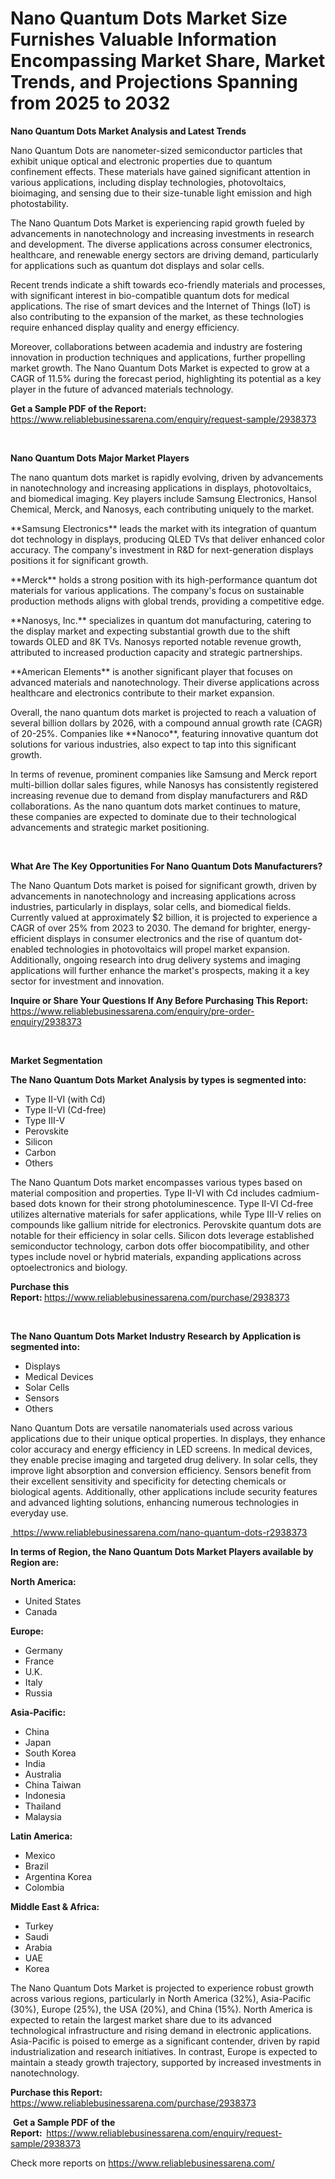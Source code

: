 <p><h1>Nano Quantum Dots Market Size Furnishes Valuable Information Encompassing Market Share, Market Trends, and Projections Spanning from 2025 to 2032</h1></p><p><strong>Nano Quantum Dots Market Analysis and Latest Trends</strong></p>
<p><p>Nano Quantum Dots are nanometer-sized semiconductor particles that exhibit unique optical and electronic properties due to quantum confinement effects. These materials have gained significant attention in various applications, including display technologies, photovoltaics, bioimaging, and sensing due to their size-tunable light emission and high photostability.</p><p>The Nano Quantum Dots Market is experiencing rapid growth fueled by advancements in nanotechnology and increasing investments in research and development. The diverse applications across consumer electronics, healthcare, and renewable energy sectors are driving demand, particularly for applications such as quantum dot displays and solar cells.</p><p>Recent trends indicate a shift towards eco-friendly materials and processes, with significant interest in bio-compatible quantum dots for medical applications. The rise of smart devices and the Internet of Things (IoT) is also contributing to the expansion of the market, as these technologies require enhanced display quality and energy efficiency. </p><p>Moreover, collaborations between academia and industry are fostering innovation in production techniques and applications, further propelling market growth. The Nano Quantum Dots Market is expected to grow at a CAGR of 11.5% during the forecast period, highlighting its potential as a key player in the future of advanced materials technology.</p></p>
<p><strong>Get a Sample PDF of the Report:&nbsp;</strong> <a href="https://www.reliablebusinessarena.com/enquiry/request-sample/2938373?utm_campaign=3510&utm_medium=2&utm_source=Github&utm_content=ia&utm_term=15032025&utm_id=nano-quantum-dots">https://www.reliablebusinessarena.com/enquiry/request-sample/2938373</a></p>
<p>&nbsp;</p>
<p><strong>Nano Quantum Dots Major Market Players</strong></p>
<p><p>The nano quantum dots market is rapidly evolving, driven by advancements in nanotechnology and increasing applications in displays, photovoltaics, and biomedical imaging. Key players include Samsung Electronics, Hansol Chemical, Merck, and Nanosys, each contributing uniquely to the market.</p><p>**Samsung Electronics** leads the market with its integration of quantum dot technology in displays, producing QLED TVs that deliver enhanced color accuracy. The company's investment in R&D for next-generation displays positions it for significant growth.</p><p>**Merck** holds a strong position with its high-performance quantum dot materials for various applications. The company's focus on sustainable production methods aligns with global trends, providing a competitive edge.</p><p>**Nanosys, Inc.** specializes in quantum dot manufacturing, catering to the display market and expecting substantial growth due to the shift towards OLED and 8K TVs. Nanosys reported notable revenue growth, attributed to increased production capacity and strategic partnerships.</p><p>**American Elements** is another significant player that focuses on advanced materials and nanotechnology. Their diverse applications across healthcare and electronics contribute to their market expansion. </p><p>Overall, the nano quantum dots market is projected to reach a valuation of several billion dollars by 2026, with a compound annual growth rate (CAGR) of 20-25%. Companies like **Nanoco**, featuring innovative quantum dot solutions for various industries, also expect to tap into this significant growth.</p><p>In terms of revenue, prominent companies like Samsung and Merck report multi-billion dollar sales figures, while Nanosys has consistently registered increasing revenue due to demand from display manufacturers and R&D collaborations. As the nano quantum dots market continues to mature, these companies are expected to dominate due to their technological advancements and strategic market positioning.</p></p>
<p>&nbsp;</p>
<p><strong>What Are The Key Opportunities For Nano Quantum Dots Manufacturers?</strong></p>
<p><p>The Nano Quantum Dots market is poised for significant growth, driven by advancements in nanotechnology and increasing applications across industries, particularly in displays, solar cells, and biomedical fields. Currently valued at approximately $2 billion, it is projected to experience a CAGR of over 25% from 2023 to 2030. The demand for brighter, energy-efficient displays in consumer electronics and the rise of quantum dot-enabled technologies in photovoltaics will propel market expansion. Additionally, ongoing research into drug delivery systems and imaging applications will further enhance the market's prospects, making it a key sector for investment and innovation.</p></p>
<p><strong>Inquire or Share Your Questions If Any Before Purchasing This Report:</strong> <a href="https://www.reliablebusinessarena.com/enquiry/pre-order-enquiry/2938373?utm_campaign=3510&utm_medium=2&utm_source=Github&utm_content=ia&utm_term=15032025&utm_id=nano-quantum-dots">https://www.reliablebusinessarena.com/enquiry/pre-order-enquiry/2938373</a></p>
<p>&nbsp;</p>
<p><strong>Market Segmentation</strong></p>
<p><strong>The Nano Quantum Dots Market Analysis by types is segmented into:</strong></p>
<p><ul><li>Type II-VI (with Cd)</li><li>Type II-VI (Cd-free)</li><li>Type III-V</li><li>Perovskite</li><li>Silicon</li><li>Carbon</li><li>Others</li></ul></p>
<p><p>The Nano Quantum Dots market encompasses various types based on material composition and properties. Type II-VI with Cd includes cadmium-based dots known for their strong photoluminescence. Type II-VI Cd-free utilizes alternative materials for safer applications, while Type III-V relies on compounds like gallium nitride for electronics. Perovskite quantum dots are notable for their efficiency in solar cells. Silicon dots leverage established semiconductor technology, carbon dots offer biocompatibility, and other types include novel or hybrid materials, expanding applications across optoelectronics and biology.</p></p>
<p><strong>Purchase this Report:&nbsp;</strong><a href="https://www.reliablebusinessarena.com/purchase/2938373?utm_campaign=3510&utm_medium=2&utm_source=Github&utm_content=ia&utm_term=15032025&utm_id=nano-quantum-dots">https://www.reliablebusinessarena.com/purchase/2938373</a></p>
<p>&nbsp;</p>
<p><strong>The Nano Quantum Dots Market Industry Research by Application is segmented into:</strong></p>
<p><ul><li>Displays</li><li>Medical Devices</li><li>Solar Cells</li><li>Sensors</li><li>Others</li></ul></p>
<p><p>Nano Quantum Dots are versatile nanomaterials used across various applications due to their unique optical properties. In displays, they enhance color accuracy and energy efficiency in LED screens. In medical devices, they enable precise imaging and targeted drug delivery. In solar cells, they improve light absorption and conversion efficiency. Sensors benefit from their excellent sensitivity and specificity for detecting chemicals or biological agents. Additionally, other applications include security features and advanced lighting solutions, enhancing numerous technologies in everyday use.</p></p>
<p><a href="https://www.reliablebusinessarena.com/nano-quantum-dots-r2938373?utm_campaign=3510&utm_medium=2&utm_source=Github&utm_content=ia&utm_term=15032025&utm_id=nano-quantum-dots">&nbsp;https://www.reliablebusinessarena.com/nano-quantum-dots-r2938373</a></p>
<p><strong>In terms of Region, the Nano Quantum Dots Market Players available by Region are:</strong></p>
<p>
    <p> <strong> North America: </strong>
        <ul>
            <li>United States</li>
            <li>Canada</li>
        </ul>
        </p> 
    <p> <strong> Europe: </strong>
        <ul>
            <li>Germany</li>
            <li>France</li>
            <li>U.K.</li>
            <li>Italy</li>
            <li>Russia</li>
        </ul>
        </p> 
    <p> <strong> Asia-Pacific: </strong>
        <ul>
            <li>China</li>
            <li>Japan</li>
            <li>South Korea</li>
            <li>India</li>
            <li>Australia</li>
            <li>China Taiwan</li>
            <li>Indonesia</li>
            <li>Thailand</li>
            <li>Malaysia</li>
        </ul>
        </p> 
    <p> <strong> Latin America: </strong>
        <ul>
            <li>Mexico</li>
            <li>Brazil</li>
            <li>Argentina Korea</li>
            <li>Colombia</li>
        </ul>
        </p> 
    <p> <strong> Middle East & Africa: </strong>
        <ul>
            <li>Turkey</li>
            <li>Saudi</li>
            <li>Arabia</li>
            <li>UAE</li>
            <li>Korea</li>
        </ul>
    </p>
    </p>
<p><p>The Nano Quantum Dots Market is projected to experience robust growth across various regions, particularly in North America (32%), Asia-Pacific (30%), Europe (25%), the USA (20%), and China (15%). North America is expected to retain the largest market share due to its advanced technological infrastructure and rising demand in electronic applications. Asia-Pacific is poised to emerge as a significant contender, driven by rapid industrialization and research initiatives. In contrast, Europe is expected to maintain a steady growth trajectory, supported by increased investments in nanotechnology.</p></p>
<p><strong>Purchase this Report: </strong><a href="https://www.reliablebusinessarena.com/purchase/2938373?utm_campaign=3510&utm_medium=2&utm_source=Github&utm_content=ia&utm_term=15032025&utm_id=nano-quantum-dots">https://www.reliablebusinessarena.com/purchase/2938373</a></p>
<p>&nbsp;<strong>Get a Sample PDF of the Report:&nbsp;&nbsp;</strong><a href="https://www.reliablebusinessarena.com/enquiry/request-sample/2938373?utm_campaign=3510&utm_medium=2&utm_source=Github&utm_content=ia&utm_term=15032025&utm_id=nano-quantum-dots">https://www.reliablebusinessarena.com/enquiry/request-sample/2938373</a></p>
<p><strong></strong></p>
<p>Check more reports on <a href="https://www.reliablebusinessarena.com/?utm_campaign=3510&utm_medium=2&utm_source=Github&utm_content=ia&utm_term=15032025&utm_id=nano-quantum-dots">https://www.reliablebusinessarena.com/</a></p>